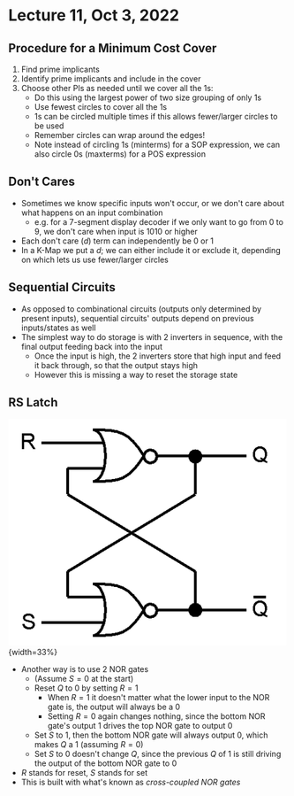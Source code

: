 # Lecture 11, Oct 3, 2022

## Procedure for a Minimum Cost Cover

1. Find prime implicants
2. Identify prime implicants and include in the cover
3. Choose other PIs as needed until we cover all the 1s:
	* Do this using the largest power of two size grouping of only 1s
	* Use fewest circles to cover all the 1s
	* 1s can be circled multiple times if this allows fewer/larger circles to be used
	* Remember circles can wrap around the edges!
	* Note instead of circling 1s (minterms) for a SOP expression, we can also circle 0s (maxterms) for a POS expression

## Don't Cares

* Sometimes we know specific inputs won't occur, or we don't care about what happens on an input combination
	* e.g. for a 7-segment display decoder if we only want to go from 0 to 9, we don't care when input is $1010$ or higher
* Each don't care ($d$) term can independently be 0 or 1
* In a K-Map we put a $d$; we can either include it or exclude it, depending on which lets us use fewer/larger circles

## Sequential Circuits

* As opposed to combinational circuits (outputs only determined by present inputs), sequential circuits' outputs depend on previous inputs/states as well
* The simplest way to do storage is with 2 inverters in sequence, with the final output feeding back into the input
	* Once the input is high, the 2 inverters store that high input and feed it back through, so that the output stays high
	* However this is missing a way to reset the storage state

## RS Latch

![NOR gate RS latch](imgs/lec11_3.png){width=33%}

* Another way is to use 2 NOR gates
	* (Assume $S = 0$ at the start)
	* Reset $Q$ to 0 by setting $R = 1$
		* When $R = 1$ it doesn't matter what the lower input to the NOR gate is, the output will always be a 0
		* Setting $R = 0$ again changes nothing, since the bottom NOR gate's output 1 drives the top NOR gate to output 0
	* Set $S$ to 1, then the bottom NOR gate will always output 0, which makes $Q$ a 1 (assuming $R = 0$)
	* Set $S$ to 0 doesn't change $Q$, since the previous $Q$ of 1 is still driving the output of the bottom NOR gate to 0
* $R$ stands for reset, $S$ stands for set
* This is built with what's known as *cross-coupled NOR gates*

